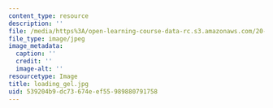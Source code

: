 ```yaml
---
content_type: resource
description: ''
file: /media/https%3A/open-learning-course-data-rc.s3.amazonaws.com/20-109-laboratory-fundamentals-in-biological-engineering-fall-2007/539204b9dc73674eef55989880791758_loading_gel.jpg
file_type: image/jpeg
image_metadata:
  caption: ''
  credit: ''
  image-alt: ''
resourcetype: Image
title: loading_gel.jpg
uid: 539204b9-dc73-674e-ef55-989880791758
---
```


